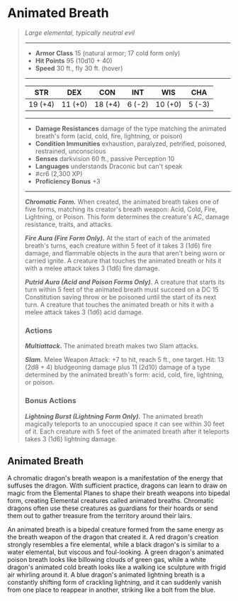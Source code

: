 # Animated Breath
>*Large elemental, typically neutral evil*
>___
>- **Armor Class** 15 (natural armor; 17 cold form only)
>- **Hit Points** 95 (10d10 + 40)
>- **Speed** 30 ft., fly 30 ft. (hover)
>___
>|STR|DEX|CON|INT|WIS|CHA|
>|:---:|:---:|:---:|:---:|:---:|:---:|
>|19 (+4)|11 (+0)|18 (+4)|6 (-2)|10 (+0)|5 (-3)|
>___
>- **Damage Resistances** damage of the type matching the animated breath's form (acid, cold, fire, lightning, or poison)
>- **Condition Immunities** exhaustion, paralyzed, petrified, poisoned, restrained, unconscious
>- **Senses** darkvision 60 ft., passive Perception 10
>- **Languages** understands Draconic but can't speak
>- #cr6 (2,300 XP)
>- **Proficiency Bonus** +3
>___
>***Chromatic Form.*** When created, the animated breath takes one of five forms, matching its creator's breath weapon: Acid, Cold, Fire, Lightning, or Poison. This form determines the creature's AC, damage resistance, traits, and attacks.  
>
>***Fire Aura (Fire Form Only).*** At the start of each of the animated breath's turns, each creature within 5 feet of it takes 3 (1d6) fire damage, and flammable objects in the aura that aren't being worn or carried ignite. A creature that touches the animated breath or hits it with a melee attack takes 3 (1d6) fire damage.  
>
>***Putrid Aura (Acid and Poison Forms Only).*** A creature that starts its turn within 5 feet of the animated breath must succeed on a DC 15 Constitution saving throw or be poisoned until the start of its next turn. A creature that touches the animated breath or hits it with a melee attack takes 3 (1d6) acid damage.  
>
>### Actions
>***Multiattack.*** The animated breath makes two Slam attacks.  
>
>***Slam.*** Melee Weapon Attack: +7 to hit, reach 5 ft., one target. Hit: 13 (2d8 + 4) bludgeoning damage plus 11 (2d10) damage of a type determined by the animated breath's form: acid, cold, fire, lightning, or poison.  
>
>### Bonus Actions
>***Lightning Burst (Lightning Form Only).*** The animated breath magically teleports to an unoccupied space it can see within 30 feet of it. Each creature with 5 feet of the animated breath after it teleports takes 3 (1d6) lightning damage.

## Animated Breath

A chromatic dragon's breath weapon is a manifestation of the energy that suffuses the dragon. With sufficient practice, dragons can learn to draw on magic from the Elemental Planes to shape their breath weapons into bipedal form, creating Elemental creatures called animated breaths. Chromatic dragons often use these creatures as guardians for their hoards or send them out to gather treasure from the territory around their lairs.

An animated breath is a bipedal creature formed from the same energy as the breath weapon of the dragon that created it. A red dragon's creation strongly resembles a fire elemental, while a black dragon's is similar to a water elemental, but viscous and foul-looking. A green dragon's animated poison breath looks like billowing clouds of green gas, while a white dragon's animated cold breath looks like a walking ice sculpture with frigid air whirling around it. A blue dragon's animated lightning breath is a constantly shifting form of crackling lightning, and it can suddenly vanish from one place to reappear in another, striking like a bolt from the blue.